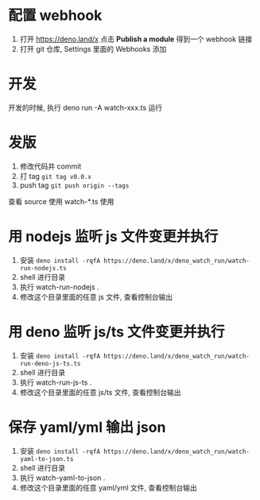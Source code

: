 # 配置 webhook

1. 打开 https://deno.land/x 点击 **Publish a module** 得到一个 webhook 链接
2. 打开 git 仓库, Settings 里面的 Webhooks 添加

# 开发

开发的时候, 执行 deno run -A watch-xxx.ts 运行

# 发版

1. 修改代码并 commit
2. 打 tag `git tag v0.0.x`
3. push tag `git push origin --tags`

查看 source 使用 watch-*.ts 使用

# 用 nodejs 监听 js 文件变更并执行

1. 安装
   `deno install -rqfA https://deno.land/x/deno_watch_run/watch-run-nodejs.ts`
1. shell 进行目录
1. 执行 watch-run-nodejs .
1. 修改这个目录里面的任意 js 文件, 查看控制台输出

# 用 deno 监听 js/ts 文件变更并执行

1. 安装
   `deno install -rqfA https://deno.land/x/deno_watch_run/watch-run-deno-js-ts.ts`
1. shell 进行目录
1. 执行 watch-run-js-ts .
1. 修改这个目录里面的任意 js/ts 文件, 查看控制台输出

# 保存 yaml/yml 输出 json

1. 安装
   `deno install -rqfA https://deno.land/x/deno_watch_run/watch-yaml-to-json.ts`
1. shell 进行目录
1. 执行 watch-yaml-to-json .
1. 修改这个目录里面的任意 yaml/yml 文件, 查看控制台输出

